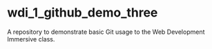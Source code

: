 # wdi_1_github_demo_three
A repository to demonstrate basic Git usage to the Web Development Immersive class.
